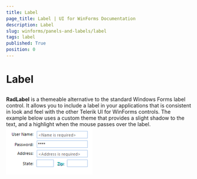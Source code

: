 ```yaml
---
title: Label
page_title: Label | UI for WinForms Documentation
description: Label
slug: winforms/panels-and-labels/label
tags: label
published: True
position: 0
---
```


# Label



## 

__RadLabel__ is a themeable alternative to the standard Windows Forms label control. It allows you to include a label in your applications that is consistent in look and feel with the other Telerik UI for WinForms controls. The example below uses a custom theme that provides a slight shadow to the text, and a highlight when the mouse passes over the label.<br>![panels-and-labels-label-overview 001](images/panels-and-labels-label-overview001.png)
